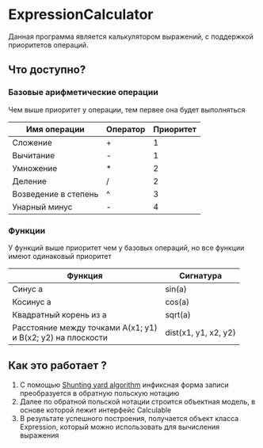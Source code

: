 # ExpressionCalculator
Данная программа является калькулятором выражений, с поддержкой приоритетов операций.
## Что доступно? 
### Базовые арифметические операции
Чем выше приоритет у операции, тем первее она будет выполняться

| Имя операции         | Оператор | Приоритет |
|----------------------|----------|-----------|
| Сложение             | +        | 1         |
| Вычитание            | -        | 1         |
| Умножение            | *        | 2         |
| Деление              | /        | 2         |
| Возведение в степень | ^        | 3         |
| Унарный минус        | -        | 4         |

### Функции
У функций выше приоритет чем у базовых операций, но все функции имеют одинаковый приоритет

| Функция                                                           | Сигнатура            |
|-------------------------------------------------------------------|----------------------|
| Синус a                                                           | sin(a)               |
| Косинус a                                                         | cos(a)               |
| Квадратный корень из a                                            | sqrt(a)              |
| Расстояние между точками A(x1; y1) <br/> и B(x2; y2) на плоскости | dist(x1, y1, x2, y2) |

## Как это работает ?
1. С помощью [Shunting yard algorithm](https://en.wikipedia.org/wiki/Shunting_yard_algorithm) инфиксная форма записи преобразуется в обратную польскую нотацию
2. Далее по обратной польской нотации строится объектная модель, в основе которой лежит интерфейс Calculable
3. В результате успешного построения, получается объект класса Expression, который можно использовать для вычисления выражения
